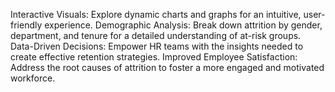 Interactive Visuals: Explore dynamic charts and graphs for an intuitive, user-friendly experience.
Demographic Analysis: Break down attrition by gender, department, and tenure for a detailed understanding of at-risk groups.
Data-Driven Decisions: Empower HR teams with the insights needed to create effective retention strategies.
Improved Employee Satisfaction: Address the root causes of attrition to foster a more engaged and motivated workforce.
